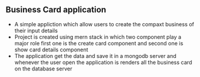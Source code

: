 ## Business Card application 

- A simple appliction which allow users to create the compaxt business of their input details
- Project is created using mern stack in which two component play a major role first one is the create card component and second one is show card details component 
- The application get the data and save it in a mongodb server and whenever the user open the application is renders all the business card on the database server 